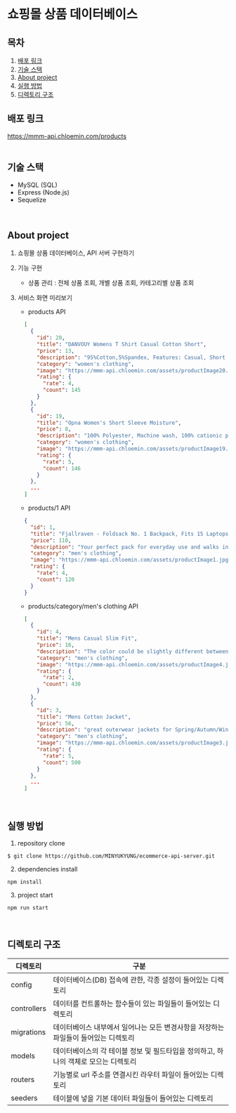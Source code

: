 # 쇼핑몰 상품 데이터베이스

## 목차
1. [배포 링크](#배포-링크)
2. [기술 스택](#기술-스택)
3. [About project](#about-project)
4. [실행 방법](#실행-방법)
5. [디렉토리 구조](#디렉토리-구조)

## 배포 링크
https://mmm-api.chloemin.com/products
<br/>
<br/>

## 기술 스택
- MySQL (SQL)
- Express (Node.js)
- Sequelize
<br/>

## About project
1. 쇼핑몰 상품 데이터베이스, API 서버 구현하기

2. 기능 구현
    - 상품 관리 : 전체 상품 조회, 개별 상품 조회, 카테고리별 상품 조회

3. 서비스 화면 미리보기
    - products API
    ```json
      [
        {
          "id": 20,
          "title": "DANVOUY Womens T Shirt Casual Cotton Short",
          "price": 13,
          "description": "95%Cotton,5%Spandex, Features: Casual, Short Sleeve, Letter Print,V-Neck,Fashion Tees, The fabric is soft and has some stretch., Occasion: Casual/Office/Beach/School/Home/Street. Season: Spring,Summer,Autumn,Winter.",
          "category": "women's clothing",
          "image": "https://mmm-api.chloemin.com/assets/productImage20.jpg",
          "rating": {
            "rate": 4,
            "count": 145
          }
        },
        {
          "id": 19,
          "title": "Opna Women's Short Sleeve Moisture",
          "price": 8,
          "description": "100% Polyester, Machine wash, 100% cationic polyester interlock, Machine Wash & Pre Shrunk for a Great Fit, Lightweight, roomy and highly breathable with moisture wicking fabric which helps to keep moisture away, Soft Lightweight Fabric with comfortable V-neck collar and a slimmer fit, delivers a sleek, more feminine silhouette and Added Comfort",
          "category": "women's clothing",
          "image": "https://mmm-api.chloemin.com/assets/productImage19.jpg",
          "rating": {
            "rate": 5,
            "count": 146
          }
        },
        ...
      ]
    ```

    - products/1 API
    ```json
      {
        "id": 1,
        "title": "Fjallraven - Foldsack No. 1 Backpack, Fits 15 Laptops",
        "price": 110,
        "description": "Your perfect pack for everyday use and walks in the forest. Stash your laptop (up to 15 inches) in the padded sleeve, your everyday",
        "category": "men's clothing",
        "image": "https://mmm-api.chloemin.com/assets/productImage1.jpg",
        "rating": {
          "rate": 4,
          "count": 120
        }
      }
    ```
    
    - products/category/men's clothing  API
    ```json
      [
        {
          "id": 4,
          "title": "Mens Casual Slim Fit",
          "price": 16,
          "description": "The color could be slightly different between on the screen and in practice. / Please note that body builds vary by person, therefore, detailed size information should be reviewed below on the product description.",
          "category": "men's clothing",
          "image": "https://mmm-api.chloemin.com/assets/productImage4.jpg",
          "rating": {
            "rate": 2,
            "count": 430
          }
        },
        {
          "id": 3,
          "title": "Mens Cotton Jacket",
          "price": 56,
          "description": "great outerwear jackets for Spring/Autumn/Winter, suitable for many occasions, such as working, hiking, camping, mountain/rock climbing, cycling, traveling or other outdoors. Good gift choice for you or your family member. A warm hearted love to Father, husband or son in this thanksgiving or Christmas Day.",
          "category": "men's clothing",
          "image": "https://mmm-api.chloemin.com/assets/productImage3.jpg",
          "rating": {
            "rate": 5,
            "count": 500
          }
        },
        ...
      ]
    ```
<br/>

## 실행 방법
1. repository clone
```
$ git clone https://github.com/MINYUKYUNG/ecommerce-api-server.git
```
2. dependencies install
```
npm install
```
3. project start
```
npm run start
```
<br/>

## 디렉토리 구조
| 디렉토리 | 구분 |
| -- | -- |
| config | 데이터베이스(DB) 접속에 관한, 각종 설정이 들어있는 디렉토리 |
| controllers | 데이터를 컨트롤하는 함수들이 있는 파일들이 들어있는 디렉토리 |
| migrations | 데이터베이스 내부에서 일어나는 모든 변경사항을 저장하는 파일들이 들어있는 디렉토리 |
| models | 데이터베이스의 각 테이블 정보 및 필드타입을 정의하고, 하나의 객체로 모으는 디렉토리 |
| routers | 기능별로 url 주소를 연결시킨 라우터 파일이 들어있는 디렉토리 |
| seeders | 테이블에 넣을 기본 데이터 파일들이 들어있는 디렉토리 |
<br/>

